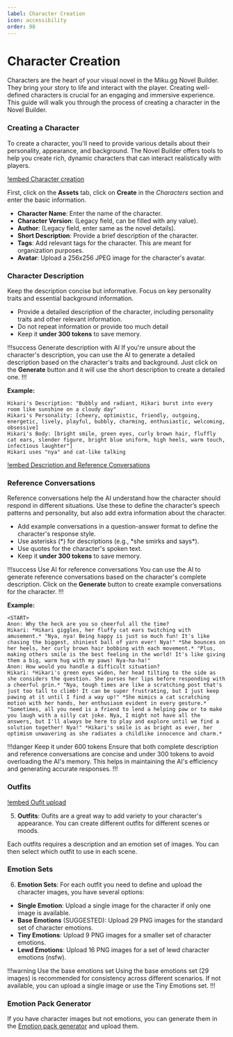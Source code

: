 ```yaml
---
label: Character Creation
icon: accessibility
order: 98
---
```


# Character Creation

Characters are the heart of your visual novel in the Miku.gg Novel Builder. They bring your story to life and interact with the player. Creating well-defined characters is crucial for an engaging and immersive experience. This guide will walk you through the process of creating a character in the Novel Builder.

### Creating a Character

To create a character, you'll need to provide various details about their personality, appearance, and background. The Novel Builder offers tools to help you create rich, dynamic characters that can interact realistically with players.

[!embed Character creation](/assets/novel-builder/tutorial_3.mp4)

First, click on the **Assets** tab, click on **Create** in the _Characters_ section and enter the basic information.

- **Character Name**: Enter the name of the character.
- **Character Version**: (Legacy field, can be filled with any value).
- **Author**: (Legacy field, enter same as the novel details).
- **Short Description**: Provide a brief description of the character.
- **Tags**: Add relevant tags for the character. This are meant for organization purposes.
- **Avatar**: Upload a 256x256 JPEG image for the character's avatar.

### Character Description

Keep the description concise but informative. Focus on key personality traits and essential background information.

- Provide a detailed description of the character, including personality traits and other relevant information.
- Do not repeat information or provide too much detail
- Keep it **under 300 tokens** to save memory.

!!!success Generate description with AI
If you're unsure about the character's description, you can use the AI to generate a detailed description based on the character's traits and background. Just click on the **Generate** button and it will use the short description to create a detailed one.
!!!

**Example:**

```
Hikari's Description: "Bubbly and radiant, Hikari burst into every room like sunshine on a cloudy day"
Hikari's Personality: [cheery, optimistic, friendly, outgoing, energetic, lively, playful, bubbly, charming, enthusiastic, welcoming, obsessive]
Hikari's Body: [bright smile, green eyes, curly brown hair, fluffly cat ears, slender figure, bright blue uniform, high heels, warm touch, infectious laughter"]
Hikari uses "nya" and cat-like talking
```

[!embed Description and Reference Conversations](/assets/novel-builder/tutorial_4.mp4)

### Reference Conversations

Reference conversations help the AI understand how the character should respond in different situations. Use these to define the character’s speech patterns and personality, but also add extra information about the character.

- Add example conversations in a question-answer format to define the character's response style.
- Use asterisks (*) for descriptions (e.g., *she smirks and says\*).
- Use quotes for the character's spoken text.
- Keep it **under 300 tokens** to save memory.

!!!success Use AI for reference conversations
You can use the AI to generate reference conversations based on the character's complete description. Click on the **Generate** button to create example conversations for the character.
!!!

**Example:**

```
<START>
Anon: Why the heck are you so cheerful all the time?
Hikari: *Hikari giggles, her fluffy cat ears twitching with amusement.* "Nya, nya! Being happy is just so much fun! It's like chasing the biggest, shiniest ball of yarn ever! Nya!" *She bounces on her heels, her curly brown hair bobbing with each movement.* "Plus, making others smile is the best feeling in the world! It's like giving them a big, warm hug with my paws! Nya-ha-ha!"
Anon: How would you handle a difficult situation?
Hikari: *Hikari's green eyes widen, her head tilting to the side as she considers the question. She purses her lips before responding with a cheerful grin.* "Nya, tough times are like a scratching post that's just too tall to climb! It can be super frustrating, but I just keep pawing at it until I find a way up!" *She mimics a cat scratching motion with her hands, her enthusiasm evident in every gesture.* "Sometimes, all you need is a friend to lend a helping paw or to make you laugh with a silly cat joke. Nya, I might not have all the answers, but I'll always be here to play and explore until we find a solution together! Nya!" *Hikari's smile is as bright as ever, her optimism unwavering as she radiates a childlike innocence and charm.*
```

!!!danger Keep it under 600 tokens
Ensure that both complete description and reference conversations are concise and under 300 tokens to avoid overloading the AI's memory. This helps in maintaining the AI's efficiency and generating accurate responses.
!!!

### Outfits

[!embed Oufit upload](/assets/novel-builder/tutorial_5.mp4)

5. **Outfits**:
   Oufits are a great way to add variety to your character's appearance. You can create different outfits for different scenes or moods.

Each outfits requires a description and an emotion set of images. You can then select which outfit to use in each scene.

### Emotion Sets

6. **Emotion Sets**:
   For each outfit you need to define and upload the character images, you have several options:

- **Single Emotion**: Upload a single image for the character if only one image is available.
- **Base Emotions** (SUGGESTED): Upload 29 PNG images for the standard set of character emotions.
- **Tiny Emotions**: Upload 9 PNG images for a smaller set of character emotions.
- **Lewd Emotions**: Upload 16 PNG images for a set of lewd character emotions (nsfw).

!!!warning Use the base emotions set
Using the base emotions set (29 images) is recommended for consistency across different scenarios. If not available, you can upload a single image or use the Tiny Emotions set.
!!!

### Emotion Pack Generator

If you have character images but not emotions, you can generate them in the [Emotion pack generator](https://miku.gg/imggen) and upload them.
